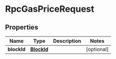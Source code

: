 
# RpcGasPriceRequest

## Properties
| Name | Type | Description | Notes |
| ------------ | ------------- | ------------- | ------------- |
| **blockId** | [**BlockId**](BlockId.md) |  |  [optional] |



